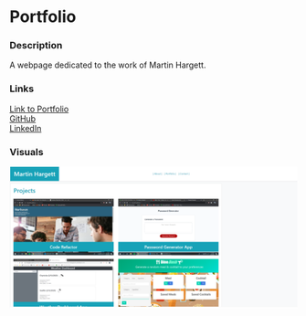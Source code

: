 # Portfolio

### Description  
A webpage dedicated to the work of Martin Hargett.

### Links  
[Link to Portfolio](https://mhargett23.github.io/Portfolio/)  
[GitHub](https://github.com/MHargett23)  
[LinkedIn](https://www.linkedin.com/in/martin-hargett-28ba2b1a2/)  

### Visuals  
![Screenshot of Portfolio](./assets/images/portfolio.png)